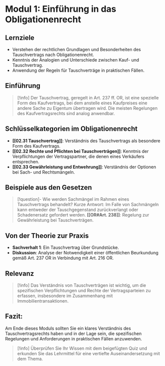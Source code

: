 # Modul 1: Einführung in das Obligationenrecht

## Lernziele
- Verstehen der rechtlichen Grundlagen und Besonderheiten des Tauschvertrags nach Obligationenrecht.
- Kenntnis der Analogien und Unterschiede zwischen Kauf- und Tauschvertrag.
- Anwendung der Regeln für Tauschverträge in praktischen Fällen.

## Einführung
>[!info] 
>Der Tauschvertrag, geregelt in Art. 237 ff. OR, ist eine spezielle Form des Kaufvertrags, bei dem anstelle eines Kaufpreises eine andere Sache zu Eigentum übertragen wird. Die meisten Regelungen des Kaufvertragsrechts sind analog anwendbar.

## Schlüsselkategorien im Obligationenrecht
- **[[02.31 Tauschvertrag]]**: Verständnis des Tauschvertrags als besondere Form des Kaufvertrags.
- **[[02.32 Rechte und Pflichten bei Tauschverträgen]]**: Kenntnis der Verpflichtungen der Vertragspartner, die denen eines Verkäufers entsprechen.
- **[[02.33 Gewährleistung und Entwehrung]]**: Verständnis der Optionen bei Sach- und Rechtsmängeln.

## Beispiele aus den Gesetzen
>[!question]- Wie werden Sachmängel im Rahmen eines Tauschvertrags behandelt?
>Kurze Antwort: Im Falle von Sachmängeln kann entweder der Tauschgegenstand zurückverlangt oder Schadenersatz gefordert werden.
>**[[OR#Art. 238]]**: Regelung zur Gewährleistung bei Tauschverträgen.

## Von der Theorie zur Praxis
- **Sachverhalt 1**: Ein Tauschvertrag über Grundstücke.
- **Diskussion**: Analyse der Notwendigkeit einer öffentlichen Beurkundung gemäß Art. 237 OR in Verbindung mit Art. 216 OR.

## Relevanz
>[!info] 
>Das Verständnis von Tauschverträgen ist wichtig, um die spezifischen Verpflichtungen und Rechte der Vertragsparteien zu erfassen, insbesondere im Zusammenhang mit Immobilientransaktionen.

## Fazit:
Am Ende dieses Moduls sollten Sie ein klares Verständnis des Tauschvertragsrechts haben und in der Lage sein, die spezifischen Regelungen und Anforderungen in praktischen Fällen anzuwenden.
>[!info] 
>Überprüfen Sie Ihr Wissen mit dem beigefügten Quiz und erkunden Sie das Lehrmittel für eine vertiefte Auseinandersetzung mit dem Thema.